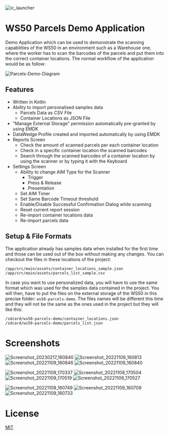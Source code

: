 ![ic_launcher](https://user-images.githubusercontent.com/6454841/201381082-ec4486ab-2bae-450a-8b4d-2ccf25dfc2c6.png)
# WS50 Parcels Demo Application

Demo Application which can be used to demonstrate the scanning capabilities of the WS50 in an environment such as a Warehouse one, where the worker has to scan the barcodes of the parcels and put them into the correct container locations.
The normal workflow of the application would be as follow:

![Parcels-Demo-Diagram](https://user-images.githubusercontent.com/6454841/201395580-45b68c7f-9adf-4b5f-b412-6a3cd8ece3ab.png)

## Features

- Written in Kotlin
- Ability to import personalised samples data
    - Parcels Data as CSV File
    - Container Locations as JSON File
- "Manage External Storage" permission automatically pre-granted by using EMDK
- DataWedge Profile created and imported automatically by using EMDK
- Reports Screen
    - Check the amount of scanned parcels per each container location
    - Check in a specific container location the scanned barcodes
    - Search through the scanned barcodes of a container location by using the scanner or by typing it with the Keyboard
- Settings Screen
    - Ability to change AIM Type for the Scanner
        - Trigger
        - Press & Release
        - Presentation
    - Set AIM Timer
    - Set Same Barcode Timeout threshold
    - Enable/Disable Successful Confirmation Dialog while scanning
    - Reset current report session
    - Re-import container locations data
    - Re-import parcels data

## Setup & File Formats

The application already has samples data when installed for the first time and those can be used out of the box without making any changes.
You can checkout the files in these locations of the project:

```text
/app/src/main/assets/container_locations_sample.json
/app/src/main/assets/parcels_list_sample.csv
```

In case you want to use personalized data, you will have to use the same format which was used for the samples data contained in the project.
You will then, have to put the files on the external storage of the WS50 in this precise folder: ```ws50-parcels-demo```.
The files names will be different this time and they will not be the same as the ones used in the project but they will like this:

```text
/sdcard/ws50-parcels-demo/container_locations.json
/sdcard/ws50-parcels-demo/parcels_list.json
```

# Screenshots

![Screenshot_20230217_160840](https://user-images.githubusercontent.com/6454841/219691632-a9d7f9df-ed09-49a4-859b-16031c3c09b7.png)
![Screenshot_20221109_160813](https://user-images.githubusercontent.com/6454841/201387767-4c002951-0d1f-44ab-a1f8-b33e3ed6fc83.png)
![Screenshot_20221109_160846](https://user-images.githubusercontent.com/6454841/201387763-592f2e33-d6bc-4ec8-bcce-a150b08e9cf1.png)
![Screenshot_20221109_160840](https://user-images.githubusercontent.com/6454841/201387765-0bb7c9db-a9f9-4a18-9455-1d874780d240.png)

![Screenshot_20221109_170337](https://user-images.githubusercontent.com/6454841/201387761-8575cbf2-bcce-4efb-8ef5-e93ee707ee49.png)
![Screenshot_20221109_170504](https://user-images.githubusercontent.com/6454841/201387759-45338d16-62f5-44a3-a785-161ea16dd336.png)
![Screenshot_20221109_170519](https://user-images.githubusercontent.com/6454841/201387758-8258948e-698e-4ba8-a4ee-9bff6ba37b62.png)
![Screenshot_20221109_170527](https://user-images.githubusercontent.com/6454841/201387749-0dfa0aed-9baf-4196-8a06-ac8068184d4a.png)

![Screenshot_20221109_160749](https://user-images.githubusercontent.com/6454841/201387773-708ba8fa-63ce-4c03-b906-0852213debf8.png)
![Screenshot_20221109_160709](https://user-images.githubusercontent.com/6454841/201387781-50622ae9-0c51-41be-adb3-adbd1458893f.png)
![Screenshot_20221109_160733](https://user-images.githubusercontent.com/6454841/201387778-241b63a4-7617-4dae-972e-75429a1dec7a.png)


# License

[MIT](LICENSE.txt)